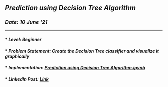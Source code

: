 ## _Prediction using Decision Tree Algorithm_
### _Date: 10 June ‘21_
---
#### * _Level: Beginner_
#### * _Problem Statement: Create the Decision Tree classifier and visualize it graphically_
#### * _Implementation: [Prediction using Decision Tree Algorithm.ipynb](https://github.com/sansuthi/Data-Science-The-Sparks-Foundation/blob/main/TASK%20%236/Task%20%236%20Prediction%20using%20Decision%20Tree%20Algorithm.ipynb)_
#### * _LinkedIn Post: [Link](https://www.linkedin.com/posts/sansuthi_gripjune21-internship-thesparksfoundation-activity-6808624874320396288-Y0Na/)_
